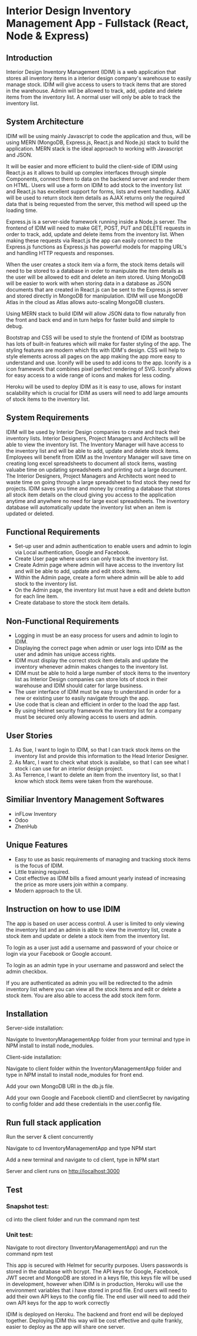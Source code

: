 # Interior Design Inventory Management App - Fullstack (React, Node & Express)

## Introduction

Interior Design Inventory Management (IDIM) is a web application that stores all inventory items in a interior design company's warehouse to easily manage stock. IDIM will give access to users to track items that are stored in the warehouse. Admin will be allowed to track, add, update and delete items from the inventory list. A normal user will only be able to track the inventory list.

## System Architecture

IDIM will be using mainly Javascript to code the application and thus, will be using MERN (MongoDB, Express.js, React.js and Node.js) stack to build the application. MERN stack is the ideal approach to working with Javascript and JSON.

It will be easier and more efficient to build the client-side of IDIM using React.js as it allows to build up complex interfaces through simple Components, connect them to data on the backend server and render them on HTML. Users will use a form on IDIM to add stock to the inventory list and React.js has excellent support for forms, lists and event handling. AJAX will be used to return stock item details as AJAX returns only the required data that is being requested from the server, this method will speed up the loading time.

Express.js is a server-side framework running inside a Node.js server. The frontend of IDIM will need to make GET, POST, PUT and DELETE requests in order to track, add, update and delete items from the inventory list. When making these requests via React.js the app can easily connect to the Express.js functions as Express.js has powerful models for mapping URL's and handling HTTP requests and responses.

When the user creates a stock item via a form, the stock items details will need to be stored to a database in order to manipulate the item details as the user will be allowed to edit and delete an item stored. Using MongoDB will be easier to work with when storing data in a database as JSON documents that are created in React.js can be sent to the Express.js server and stored directly in MongoDB for manipulation. IDIM will use MongoDB Atlas in the cloud as Atlas allows auto-scaling MongoDB clusters.

Using MERN stack to build IDIM will allow JSON data to flow naturally fron the front and back end and in turn helps for faster build and simple to debug.

Bootstrap and CSS will be used to style the frontend of IDIM as bootstrap has lots of built-in features which will make for faster styling of the app. The styling features are modern which fits with IDIM's design. CSS will help to style elements across all pages on the app making the app more easy to understand and use. Iconify will be used to add icons to the app. Iconify is a icon framework that combines pixel perfect rendering of SVG. Iconify allows for easy access to a wide range of icons and makes for less coding.

Heroku will be used to deploy IDIM as it is easy to use, allows for instant scalability which is crucial for IDIM as users will need to add large amounts of stock items to the inventory list. 

## System Requirements

IDIM will be used by Interior Design companies to create and track their inventory lists. Interior Designers, Project Managers and Architects will be able to view the inventory list. The Inventory Manager will have access to the inventory list and will be able to add, update and delete stock items. Employees will benefit from IDIM as the Inventory Manager will save time on creating long excel spreadsheets to document all stock items, wasting valuabe time on updating spreadsheets and printing out a large document. The Interior Designers, Project Managers and Architects wont need to waste time on going through a large spreadsheet to find stock they need for projects. IDIM saves you time and money by creating a database that stores all stock item details on the cloud giving you access to the application anytime and anywhere no need for large excel spreadsheets. The inventory database will automatically update the inventory list when an item is updated or deleted. 

## Functional Requirements

- Set-up user and admin authentication to enable users and admin to login via Local authentication, Google and Facebook.
- Create User page where users can only track the inventory list.
- Create Admin page where admin will have access to the inventory list and will be able to add, update and edit stock items.
- Within the Admin page, create a form where admin will be able to add stock to the inventory list.
- On the Admin page, the inventory list must have a edit and delete button for each line item.
- Create database to store the stock item details.

## Non-Functional Requirements

- Logging in must be an easy process for users and admin to login to IDIM.
- Displaying the correct page when admin or user logs into IDIM as the user and admin has unique access rights.
- IDIM must display the correct stock item details and update the inventory whenever admin makes changes to the inventory list.
- IDIM must be able to hold a large number of stock items to the inventory list as Interior Design companies can store lots of stock in their warehouse and IDIM should cater for large business.
- The user interface of IDIM must be easy to understand in order for a new or existing user to easily navigate through the app.
- Use code that is clean and efficient in order to the load the app fast.
- By using Helmet security framework the inventory list for a company must be secured only allowing access to users and admin.

## User Stories

1. As Sue, I want to login to IDIM, so that I can track stock items on the inventory list and provide this information to the Head Interior Designer.
2. As Marc, I want to check what stock is availabe, so that I can see what I stock i can use for an interior design project.
3. As Terrence, I want to delete an item from the inventory list, so that I know which stock items were taken from the warehouse.

## Similiar Inventory Management Softwares
- inFLow Inventory
- Odoo
- ZhenHub

## Unique Features

- Easy to use as basic requirements of managing and tracking stock items is the focus of IDIM.
- Little training required.
- Cost effective as IDIM bills a fixed amount yearly instead of increasing the price as more users join within a company.
- Modern approach to the UI.

## Instruction on how to use IDIM

The app is based on user access control. A user is limited to only viewing the inventory list and an admin is able to view the inventory list, create a stock item and update or delete a stock item from the inventory list.

To login as a user just add a username and password of your choice or login via your Facebook or Google account.

To login as an admin type in your username and password and select the admin checkbox.

If you are authenticated as admin you will be redirected to the admin inventory list where you can view all the stock items and edit or delete a stock item. You are also able to access the add stock item form.

## Installation

Server-side installation:

Navigate to InventoryManagementApp folder from your terminal and type in NPM install to install node_modules.

Client-side installation:

Navigate to client folder within the InventoryManagementApp folder and type in NPM install to install node_modules for front end.

Add your own MongoDB URI in the db.js file.

Add your own Google and Facebook clientID and clientSecret by navigating to config folder and add these credentials in the user.config file.

## Run full stack application

Run the server & client concurrently

Navigate to cd InventoryManagementApp and type NPM start

Add a new terminal and navigate to cd client, type in NPM start

Server and client runs on [http://localhost:3000](http://localhost:3000)

## Test

### Snapshot test:

cd into the client folder and run the command npm test

### Unit test:

Navigate to root directory (InventoryManagementApp) and run the command npm test

This app is secured with Helmet for security purposes. Users passwords is stored in the database with bcrypt. 
The API keys for Google, Facebook, JWT secret and MongoDB are stored in a keys file, this keys file will be used in development, however when IDIM is in production, Heroku will use the environment variables that i have stored in prod file. End users will need to add their own API keys to the config file. The end user will need to add their own API keys for the app to work correctly

IDIM is deployed on Heroku. The backend and front end will be deployed together. Deploying IDIM this way will be cost effective and quite frankly, easier to deploy as the app will share one server.

